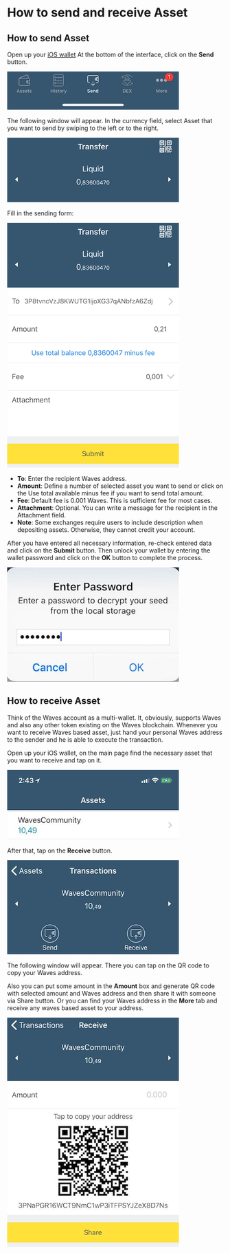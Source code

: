 # How to send and receive Asset

## **How to send Asset**

Open up your [iOS wallet](https://itunes.apple.com/us/app/waves-wallet/id1233158971)
At the bottom of the interface, click on the **Send** button.

![](/_assets/asset_transfers_ios_01.jpg)

The following window will appear.
In the currency field, select Asset that you want to send by swiping to the left or to the right.

![](/_assets/asset_transfers_ios_02.jpg)

Fill in the sending form:

![](/_assets/asset_transfers_ios_03.png)

* **To**: Enter the recipient Waves address.
* **Amount**: Define a number of selected asset you want to send or click on the Use total available minus fee if you want to send total amount.
* **Fee**: Default fee is 0.001 Waves. This is sufficient fee for most cases.
* **Attachment**: Optional. You can write a message for the recipient in the Attachment field.
* **Note**: Some exchanges require users to include description when depositing assets. Otherwise, they cannot credit your account.


After you have entered all necessary information, re-check entered data and click on the **Submit** button.
Then unlock your wallet by entering the wallet password and click on the **OK** button to complete the process.

![](/_assets/asset_transfers_ios_04.jpg)

## **How to receive Asset**

Think of the Waves account as a multi-wallet. It, obviously, supports Waves and also any other token existing on the Waves blockchain.
Whenever you want to receive Waves based asset, just hand your personal Waves address to the sender and he is able to execute the transaction.

Open up your iOS wallet, on the main page find the necessary asset that you want to receive and tap on it.

![](/_assets/asset_transfers_ios_05.jpg)

After that, tap on the **Receive** button.

![](/_assets/asset_transfers_ios_06.jpg)

The following window will appear. There you can tap on the QR code to copy your Waves address.

Also you can put some amount in the **Amount** box and generate QR code with selected amount and Waves address and then share it with someone via Share button.
Or you can find your Waves address in the **More** tab and receive any waves based asset to your address.

![](/_assets/asset_transfers_ios_07.png)
